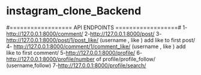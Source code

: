 # instagram_clone_Backend
#================== API ENDPOINTS ==================#
1-http://127.0.0.1:8000/comment/
2-http://127.0.0.1:8000/post/
3- http://127.0.0.1:8000/post/1/post_like/  (username , like ) add like to first post/
4- http://127.0.0.1:8000/comment/1/comment_like/  (username , like ) add like to first comment/
5-http://127.0.0.1:8000/profile/
6-http://127.0.0.1:8000/profile/number of profile/profile_follow/    (username,follow)
7-http://127.0.0.1:8000/profile/search/

